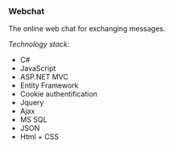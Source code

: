 ### Webchat 
The online web chat for exchanging messages.

*Technology stack:*
- C#
- JavaScript
- ASP.NET MVC 
- Entity Framework 
- Cookie authentification 
- Jquery 
- Ajax
- MS SQL
- JSON
- Html + CSS

